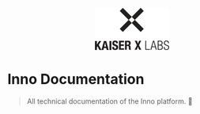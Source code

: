 <p align="center">
  <a href="https://www.kaiser-x.com/" rel="noopener" target="_blank"><img width="150" src="./public/logo.png" alt="KXL logo"></a>
</p>


# Inno Documentation

> All technical documentation of the Inno platform. :rocket:
